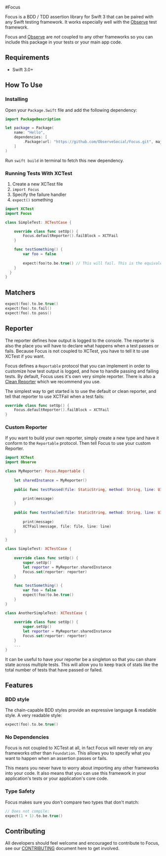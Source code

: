 #Focus

Focus is a BDD / TDD assertion library for Swift 3 that can be paired with any Swift testing framework. It works especially well with the [Observe](https://github.com/ObserveSocial/Observe) test framework.

Focus and [Observe](https://github.com/ObserveSocial/Observe) are *not* coupled to any other frameworks so you can include this package in your tests or your main app code.

## Requirements

 * Swift 3.0+

## How To Use

### Installing

Open your `Package.Swift` file and add the following dependency:

```swift
import PackageDescription

let package = Package(
    name: "Hello",
    dependencies: [
        .Package(url: "https://github.com/ObserveSocial/Focus.git", majorVersion: 0)
    ]
)
```

Run `swift build` in terminal to fetch this new dependency.

### Running Tests With XCTest

1. Create a new XCTest file
2. `import Focus`
3. Specify the failure handler
4. `expect()` something

```swift
import XCTest
import Focus

class SimpleTest: XCTestCase {

    override class func setUp() {
        Focus.defaultReporter().failBlock = XCTFail
    }

    func testSomething() {
        var foo = false
        
        expect(foo)to.be.true() // This will fail. This is the equivalent of calling XCTAssertTrue(foo)
    }
  }
}
```

## Matchers

```swift
expect(foo).to.be.true()
expect(foo).to.fail()
expect(foo).to.pass()
```

## Reporter

The reporter defines how output is logged to the console. The reporter is also the place you will have to declare what happens when a test passes or fails. Because Focus is not coupled to XCTest, you have to tell it to use XCTest if you want.

Focus defines a `Reportable` protocol that you can implement in order to customize how test output is logged, and how to handle passing and failing tests. By default, Focus uses it's own very simple reporter. There is also a [Clean Reporter](https://github.com/ObserveSocial/CleanReporter) which we recommend you use.

The simplest way to get started is to use the default or clean reporter, and tell that reporter to use XCTFail when a test fails:

```swift
override class func setUp() {
    Focus.defaultReporter().failBlock = XCTFail
}
```

### Custom Reporter

If you want to build your own reporter, simply create a new type and have it conform to the `Reportable` protocol. Then tell Focus to use your custom Reporter.


```swift
import XCTest
import Observe

class MyReporter: Focus.Reportable {
    
    let sharedInstance = MyReporter()
    
    public func testPassed(file: StaticString, method: String, line: UInt, message: String, evaluation: String) {
        
        print(message)
    }
    
    public func testFailed(file: StaticString, method: String, line: UInt, message: String, evaluation: String) {
        
        print(message)
        XCTFail(message, file: file, line: line)
    }

}

class SimpleTest: XCTestCase {
    
    override class func setUp() {
        super.setUp()
        let reporter = MyReporter.sharedInstance
        Focus.set(reporter: reporter)
    }
    
	func testSomething() {
        var foo = false
        expect(foo)to.be.true() 
    }
}

class AnotherSimpleTest: XCTestCase {
    
    override class func setUp() {
        super.setUp()
        let reporter = MyReporter.sharedInstance
        Focus.set(reporter: reporter)
    }
    ...
}

```

It can be useful to have your reporter be a singleton so that you can share state across multiple tests. This will allow you to keep track of stats like the total number of tests that have passed or failed.

## Features

### BDD style

The chain-capable BDD styles provide an expressive language & readable style. A very readable style:

```swift
expect(foo).to.be.true()
```

### No Dependencies

Focus is not coupled to XCTest at all, in fact Focus will never rely on any frameworks other than `Foundation`. This allows you to specify what you want to happen when an assertion passes or fails.

This means you never have to worry about importing any other frameworks into your code. It also means that you can use this framework in your application's tests or your application's core code.

### Type Safety

Focus makes sure you don't compare two types that don't match:

```swift
// Does not compile:
expect(1 + 1).to.be.true()
```

## Contributing

All developers should feel welcome and encouraged to contribute to Focus, see our [CONTRIBUTING](https://github.com/ObserveSocial/Observe/CONTRIBUTING.md) document here to get involved.


